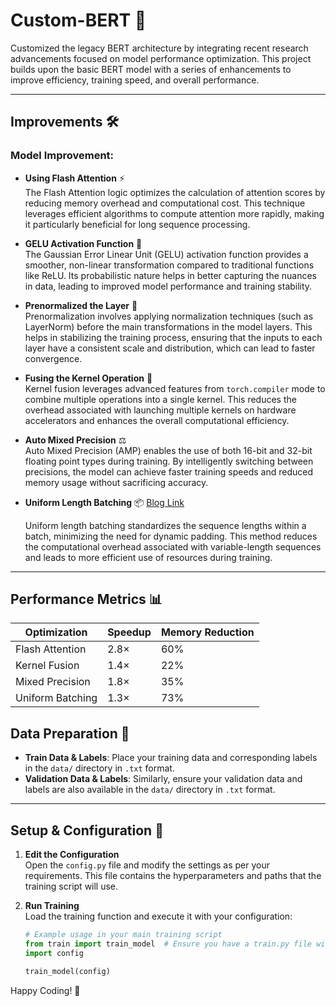 # Custom-BERT 🤖

Customized the legacy BERT architecture by integrating recent research advancements focused on model performance optimization. This project builds upon the basic BERT model with a series of enhancements to improve efficiency, training speed, and overall performance.

---

## Improvements 🛠️

### Model Improvement:

- **Using Flash Attention** ⚡  
  The Flash Attention logic optimizes the calculation of attention scores by reducing memory overhead and computational cost. This technique leverages efficient algorithms to compute attention more rapidly, making it particularly beneficial for long sequence processing.

- **GELU Activation Function** 🔄  
  The Gaussian Error Linear Unit (GELU) activation function provides a smoother, non-linear transformation compared to traditional functions like ReLU. Its probabilistic nature helps in better capturing the nuances in data, leading to improved model performance and training stability.

- **Prenormalized the Layer** 📏  
  Prenormalization involves applying normalization techniques (such as LayerNorm) before the main transformations in the model layers. This helps in stabilizing the training process, ensuring that the inputs to each layer have a consistent scale and distribution, which can lead to faster convergence.

- **Fusing the Kernel Operation** 🔗  
  Kernel fusion leverages advanced features from `torch.compiler` mode to combine multiple operations into a single kernel. This reduces the overhead associated with launching multiple kernels on hardware accelerators and enhances the overall computational efficiency.

- **Auto Mixed Precision** ⚖️  
  Auto Mixed Precision (AMP) enables the use of both 16-bit and 32-bit floating point types during training. By intelligently switching between precisions, the model can achieve faster training speeds and reduced memory usage without sacrificing accuracy.

- **Uniform Length Batching** 📦  [Blog Link](https://medium.com/@sukeshram5/smart-batching-will-speed-up-the-model-training-ce7aa935b094)


  Uniform length batching standardizes the sequence lengths within a batch, minimizing the need for dynamic padding. This method reduces the computational overhead associated with variable-length sequences and leads to more efficient use of resources during training.  

---

## Performance Metrics 📊

| Optimization      | Speedup | Memory Reduction |
|-------------------|---------|------------------|
| Flash Attention   | 2.8×    | 60%              |
| Kernel Fusion     | 1.4×    | 22%              |
| Mixed Precision   | 1.8×    | 35%              |
| Uniform Batching  | 1.3×    | 73%              |


## Data Preparation 📂

- **Train Data & Labels**: Place your training data and corresponding labels in the `data/` directory in `.txt` format.
- **Validation Data & Labels**: Similarly, ensure your validation data and labels are also available in the `data/` directory in `.txt` format.

---

## Setup & Configuration 🔧

1. **Edit the Configuration**  
   Open the `config.py` file and modify the settings as per your requirements. This file contains the hyperparameters and paths that the training script will use.

2. **Run Training**  
   Load the training function and execute it with your configuration:
   ```python
   # Example usage in your main training script
   from train import train_model  # Ensure you have a train.py file with the train_model function
   import config

   train_model(config)

Happy Coding! 🎉
